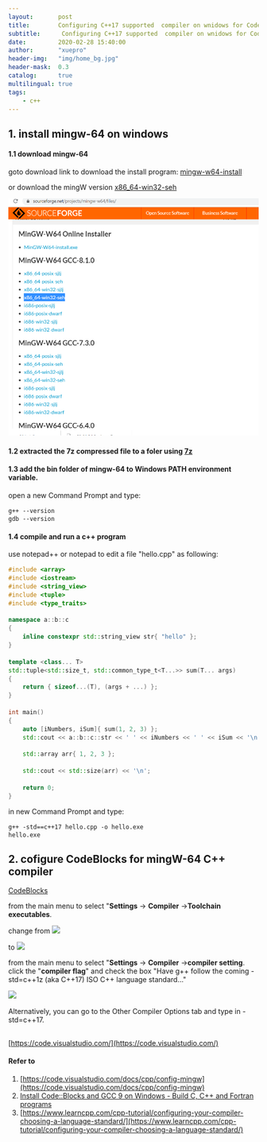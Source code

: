 ```yaml
---
layout:       post
title:        Configuring C++17 supported  compiler on wnidows for CodeBlocks and Visual Studio Code 
subtitle:      Configuring C++17 supported  compiler on wnidows for CodeBlocks and Visual Studio Code 
date:         2020-02-28 15:40:00
author:       "xuepro"
header-img:   "img/home_bg.jpg"
header-mask:  0.3
catalog:      true
multilingual: true
tags:
    - c++    
---    
```


## 1.  install mingw-64 on windows

#### 1.1 download  mingw-64
goto download link to download the install program: [mingw-w64-install ](https://sourceforge.net/projects/mingw-w64/files/Toolchains%20targetting%20Win32/Personal%20Builds/mingw-builds/installer/mingw-w64-install.exe/download)

or download the mingW version [x86_64-win32-seh](https://sourceforge.net/projects/mingw-w64/files/)

![](../imgs/mingw.png)

#### 1.2 extracted the 7z compressed file to a foler using [7z](https://www.7-zip.org/download.html)

####  1.3  add the bin folder of mingw-64 to Windows PATH environment variable.

open a new Command Prompt and type:
```
g++ --version
gdb --version
```

#### 1.4 compile and run a c++ program 
use notepad++ or notepad  to edit a file "hello.cpp" as following:

```cpp
#include <array>
#include <iostream>
#include <string_view>
#include <tuple>
#include <type_traits>
 
namespace a::b::c
{
    inline constexpr std::string_view str{ "hello" };
}
 
template <class... T>
std::tuple<std::size_t, std::common_type_t<T...>> sum(T... args)
{
    return { sizeof...(T), (args + ...) };
}
 
int main()
{
    auto [iNumbers, iSum]{ sum(1, 2, 3) };
    std::cout << a::b::c::str << ' ' << iNumbers << ' ' << iSum << '\n';
 
    std::array arr{ 1, 2, 3 };
 
    std::cout << std::size(arr) << '\n';
 
    return 0;
}
```

in new Command Prompt and type:
```
g++ -std==c++17 hello.cpp -o hello.exe
hello.exe
```

## 2. cofigure CodeBlocks for mingW-64 C++ compiler

[CodeBlocks](http://www.codeblocks.org/)

from the main menu to select "**Settings** → **Compiler** →**Toolchain executables**. 

change from 
![](https://solarianprogrammer.com/images/2019/11/16/codeblocks_default_toolchain_settings.png)

to 
![](https://solarianprogrammer.com/images/2019/11/16/codeblocks_modified_toolchain_settings.png)

from the main menu to select "**Settings** → **Compiler** →**compiler setting**. click the "**compiler flag**" and check the box 
"Have g++ follow the coming -std=c++1z  (aka C++17) ISO C++ language standard..."

![](https://www.learncpp.com/images/CppTutorial/Chapter0/CB-C++11-min.png)

Alternatively, you can go to the Other Compiler Options tab and type in -std=c++17.

##

 [https://code.visualstudio.com/](https://code.visualstudio.com/)

#### Refer to 

1. [https://code.visualstudio.com/docs/cpp/config-mingw](https://code.visualstudio.com/docs/cpp/config-mingw)
2. [Install Code::Blocks and GCC 9 on Windows - Build C, C++ and Fortran programs](https://solarianprogrammer.com/2019/11/16/install-codeblocks-gcc-windows-build-c-cpp-fortran-programs/)
3. [https://www.learncpp.com/cpp-tutorial/configuring-your-compiler-choosing-a-language-standard/](https://www.learncpp.com/cpp-tutorial/configuring-your-compiler-choosing-a-language-standard/)
